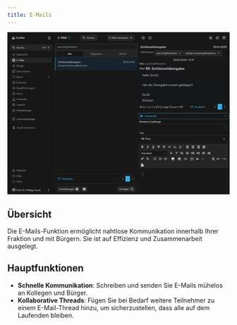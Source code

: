 ```yaml
---
title: E-Mails
---
```


![Feature E-Mails](/images/screenshots/features-mailer.png)

## Übersicht

Die E-Mails-Funktion ermöglicht nahtlose Kommunikation innerhalb Ihrer Fraktion und mit Bürgern. Sie ist auf Effizienz und Zusammenarbeit ausgelegt.

## Hauptfunktionen

- **Schnelle Kommunikation**: Schreiben und senden Sie E-Mails mühelos an Kollegen und Bürger.
- **Kollaborative Threads**: Fügen Sie bei Bedarf weitere Teilnehmer zu einem E-Mail-Thread hinzu, um sicherzustellen, dass alle auf dem Laufenden bleiben.
